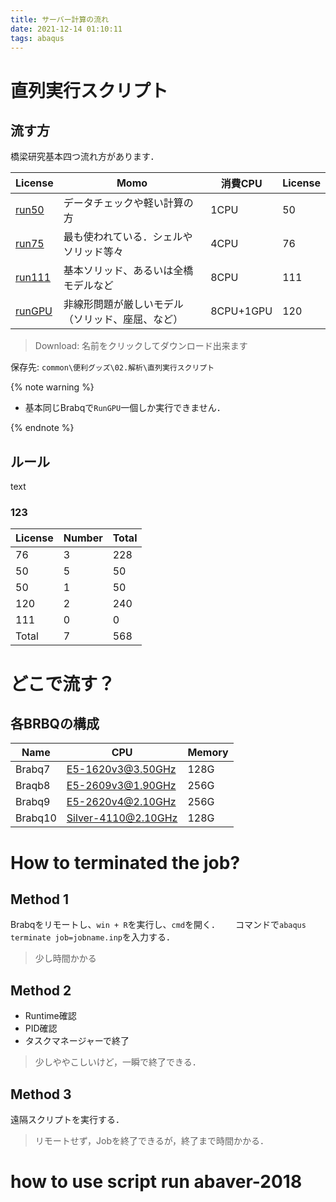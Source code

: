 ```yaml
---
title: サーバー計算の流れ
date: 2021-12-14 01:10:11
tags: abaqus
---
```


# 直列実行スクリプト

## 流す方
橋梁研究基本四つ流れ方があります．

|License|Momo|消費CPU|License|
|---|---|---|---|
|[run50](/file/aba/Abaqus自動直列実行_V10_run50.vbs)|データチェックや軽い計算の方| 1CPU| 50|
|[run75](/file/aba/Abaqus自動直列実行_V10_run75.vbs)|最も使われている．シェルやソリッド等々 | 4CPU| 76|
|[run111](/file/aba/Abaqus自動直列実行_V10_run111.vbs)|基本ソリッド、あるいは全橋モデルなど | 8CPU| 111|
|[runGPU](/file/aba/Abaqus自動直列実行_V10_rungpu.vbs)|非線形問題が厳しいモデル（ソリッド、座屈、など）| 8CPU+1GPU| 120|

> Download: 名前をクリックしてダウンロード出来ます

保存先: `common\便利グッズ\02.解析\直列実行スクリプト`  

{% note warning %}

- 基本同じBrabqで`RunGPU`一個しか実行できません．

{% endnote %}

## ルール
text
### 123

|License|Number|Total|
|---|---|---|
76| 3| 228|
50| 5| 50|
50| 1| 50|
120| 2| 240|
111| 0| 0|
Total|7|568|

# どこで流す？
## 各BRBQの構成

|Name|CPU|Memory|
|---|---|---|
|Brabq7| E5-1620v3@3.50GHz| 128G|
|Braqb8| E5-2609v3@1.90GHz| 256G|
|Brabq9| E5-2620v4@2.10GHz| 256G|
|Brabq10| Silver-4110@2.10GHz | 128G|

# How to terminated the job?

## Method 1

Brabqをリモートし、`win + R`を実行し、`cmd`を開く．　　
コマンドで`abaqus terminate job=jobname.inp`を入力する．

> 少し時間かかる

## Method 2

- Runtime確認
- PID確認
- タスクマネージャーで終了

> 少しややこしいけど，一瞬で終了できる．

## Method 3

遠隔スクリプトを実行する．

> リモートせず，Jobを終了できるが，終了まで時間かかる．

# how to use script run abaver-2018
